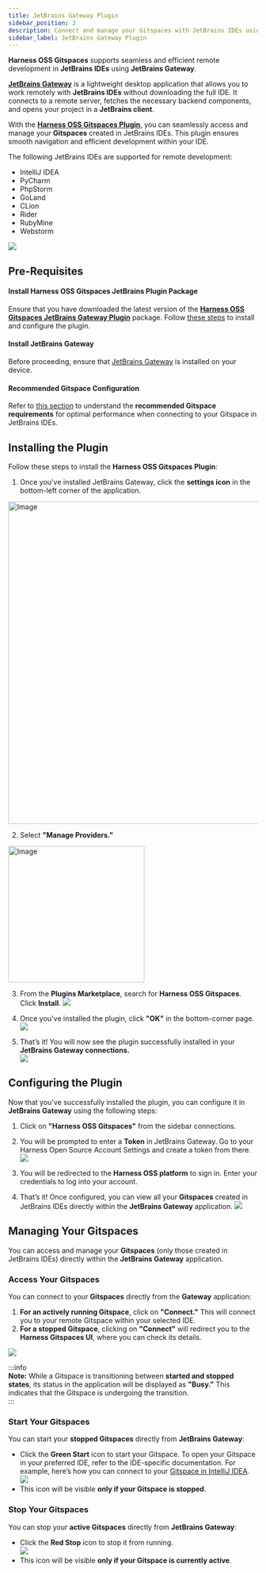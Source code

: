 ```yaml
---
title: JetBrains Gateway Plugin
sidebar_position: 3
description: Connect and manage your Gitspaces with JetBrains IDEs using the JetBrains Gateway Plugin. 
sidebar_label: JetBrains Gateway Plugin
---
```


**Harness OSS Gitspaces** supports seamless and efficient remote development in **JetBrains IDEs** using **JetBrains Gateway**. 

[**JetBrains Gateway**](https://www.jetbrains.com/remote-development/gateway/) is a lightweight desktop application that allows you to work remotely with **JetBrains IDEs** without downloading the full IDE. It connects to a remote server, fetches the necessary backend components, and opens your project in a **JetBrains client**.  

With the [**Harness OSS Gitspaces Plugin**](https://plugins.jetbrains.com/plugin/26595-harness-oss-gitspaces), you can seamlessly access and manage your **Gitspaces** created in JetBrains IDEs. This plugin ensures smooth navigation and efficient development within your IDE. 

The following JetBrains IDEs are supported for remote development:
- IntelliJ IDEA
- PyCharm
- PhpStorm
- GoLand
- CLion
- Rider
- RubyMine
- Webstorm

![](./static/manage-plugin-2.png)

## Pre-Requisites  

#### Install Harness OSS Gitspaces JetBrains Plugin Package 
Ensure that you have downloaded the latest version of the [**Harness OSS Gitspaces JetBrains Gateway Plugin**](https://plugins.jetbrains.com/plugin/26595-harness-oss-gitspaces) package. Follow [these steps](/docs/cloud-development-environments/ides/jetbrains-gateway#installing-the-plugin) to install and configure the plugin.

#### Install JetBrains Gateway  
Before proceeding, ensure that [JetBrains Gateway](https://www.jetbrains.com/remote-development/gateway/) is installed on your device.  

#### Recommended Gitspace Configuration  
Refer to [this section](/docs/cloud-development-environments/ides/intellij#recommended-gitspace-configuration) to understand the **recommended Gitspace requirements** for optimal performance when connecting to your Gitspace in JetBrains IDEs.  

## Installing the Plugin  

Follow these steps to install the **Harness OSS Gitspaces Plugin**:  

1. Once you've installed JetBrains Gateway, click the **settings icon** in the bottom-left corner of the application.  
<img width="650" alt="Image" src="https://github.com/user-attachments/assets/0d096cb6-8c08-4d6f-85da-33b2463e77f4" />

2. Select **"Manage Providers."**  
<img width="275" alt="Image" src="https://github.com/user-attachments/assets/636be358-a703-4eb6-a76d-b4e70c35949e" />

3. From the **Plugins Marketplace**, search for **Harness OSS Gitspaces**. Click **Install**. 
![](./static/hoss-plugin-3.png)

4. Once you've installed the plugin, click **"OK"** in the bottom-corner page. 
![](./static/hoss-plugin-2.png)

5. That’s it! You will now see the plugin successfully installed in your **JetBrains Gateway connections.**  
![](./static/hoss-gitspaces-plugin.png)
 


## Configuring the Plugin
Now that you've successfully installed the plugin, you can configure it in **JetBrains Gateway** using the following steps:  

1. Click on **"Harness OSS Gitspaces"** from the sidebar connections.  
2. You will be prompted to enter a **Token** in JetBrains Gateway. Go to your Harness Open Source Account Settings and create a token from there.  
![](./static/hoss-token.png)

3. You will be redirected to the **Harness OSS platform** to sign in. Enter your credentials to log into your account.  

4. That’s it! Once configured, you can view all your **Gitspaces** created in JetBrains IDEs directly within the **JetBrains Gateway** application. 
![](./static/configure-plugin-3.png)

## Managing Your Gitspaces  

You can access and manage your **Gitspaces** (only those created in JetBrains IDEs) directly within the **JetBrains Gateway** application.  

### Access Your Gitspaces  

You can connect to your **Gitspaces** directly from the **Gateway** application:  

1. **For an actively running Gitspace**, click on **"Connect."** This will connect you to your remote Gitspace within your selected IDE.  
2. **For a stopped Gitspace**, clicking on **"Connect"** will redirect you to the **Harness Gitspaces UI**, where you can check its details.  

![](./static/connect-plugin.png)

:::info  
**Note:** While a Gitspace is transitioning between **started and stopped states**, its status in the application will be displayed as **"Busy."** This indicates that the Gitspace is undergoing the transition.  
:::  

### Start Your Gitspaces  

You can start your **stopped Gitspaces** directly from **JetBrains Gateway**:  
- Click the **Green Start** icon to start your Gitspace.  To open your Gitspace in your preferred IDE, refer to the IDE-specific documentation. For example, here’s how you can connect to your [Gitspace in IntelliJ IDEA](/docs/cloud-development-environments/ides/intellij#open-the-gitspace-in-intellij).
![](./static/start-gitspace-plugin.png)
- This icon will be visible **only if your Gitspace is stopped**.  

### Stop Your Gitspaces  

You can stop your **active Gitspaces** directly from **JetBrains Gateway**:  
- Click the **Red Stop** icon to stop it from running.  
![](./static/stop-gitspace-plugin.png)
- This icon will be visible **only if your Gitspace is currently active**.  

